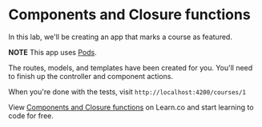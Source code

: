 # Components and Closure functions
In this lab, we'll be creating an app that marks a course as featured.

**NOTE** This app uses [Pods](http://www.ember-cli.com/user-guide/#using-pods). 

The routes, models, and templates have been created for you. You'll need to finish up the controller and component actions.

When you're done with the tests, visit `http://localhost:4200/courses/1`

<p data-visibility='hidden'>View <a href='https://learn.co/lessons/components-and-closure-actions' title='Components and Closure functions'>Components and Closure functions</a> on Learn.co and start learning to code for free.</p>
